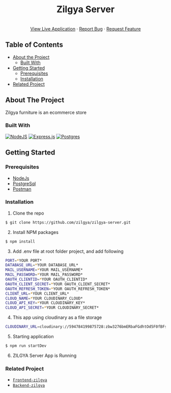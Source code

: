 <p align="center">

  <h1 align="center">Zilgya Server</h1>

  <p align="center">
    <br />
    <a href="#">View Live Application</a>
    ·
    <a href="#">Report Bug</a>
    ·
    <a href="#">Request Feature</a>
  </p>
</p>

## Table of Contents

- [About the Project](#about-the-project)
  - [Built With](#built-with)
- [Getting Started](#getting-started)
  - [Prerequisites](#prerequisites)
  - [Installation](#installation)
- [Related Project](#related-project)

## About The Project

Zilgya furniture is an ecommerce store

### Built With

[![NodeJS](https://img.shields.io/badge/node.js-6DA55F?style=for-the-badge&logo=node.js&logoColor=white)](https://nodejs.org/en/)
[![Express.js](https://img.shields.io/badge/express.js-%23404d59.svg?style=for-the-badge&logo=express&logoColor=%2361DAFB)](https://expressjs.com/)
[![Postgres](https://img.shields.io/badge/postgres-%23316192.svg?style=for-the-badge&logo=postgresql&logoColor=white)](https://www.postgresql.org/)
<br>

## Getting Started

### Prerequisites

- [NodeJs](https://nodejs.org/)
- [PostgreSql](https://www.postgresql.org/)
- [Postman](https://www.postman.com/)

### Installation

1. Clone the repo

```sh
$ git clone https://github.com/zilgya/zilgya-server.git
```

2. Install NPM packages

```sh
$ npm install
```

3. Add .env file at root folder project, and add following

```sh
PORT=*YOUR PORT*
DATABASE_URL=*YOUR DATABASE_URL*
MAIL_USERNAME=*YOUR MAIL_USERNAME*
MAIL_PASSWORD=*YOUR MAIL_PASSWORD*
OAUTH_CLIENTID=*YOUR OAUTH_CLIENTID*
OAUTH_CLIENT_SECRET=*YOUR OAUTH_CLIENT_SECRET*
OAUTH_REFRESH_TOKEN=*YOUR OAUTH_REFRESH_TOKEN*
CLIENT_URL=*YOUR CLIENT_URL*
CLOUD_NAME=*YOUR CLOUDINARY_CLOUD*
CLOUD_API_KEY=*YOUR CLOUDINARY_KEY*
CLOUD_API_SECRET=*YOUR CLOUDINARY_SECRET*
```

4. This app using cloudinary as a file storage

```sh
CLOUDINARY_URL=cloudinary://594784199875728:zbw3276bmERbaFGdhtOd5F0fBFs@zilgya-project
```

5. Starting application

```sh
$ npm run startDev
```

6. ZILGYA Server App is Running

### Related Project

- [`Frontend-zilgya`](https://github.com/zilgya/zilgya-client)
- [`Backend-zilgya`](https://github.com/zilgya/zilgya-server)
